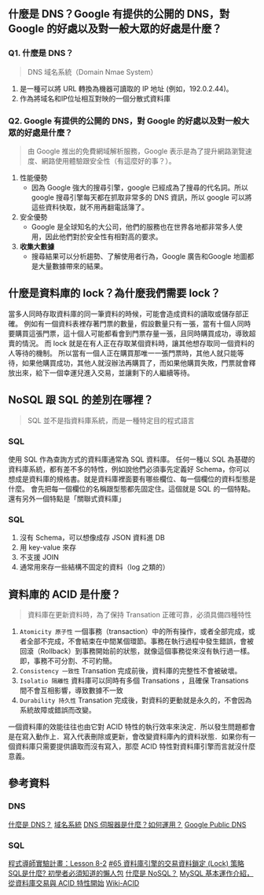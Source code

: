 ## 什麼是 DNS？Google 有提供的公開的 DNS，對 Google 的好處以及對一般大眾的好處是什麼？
### Q1. 什麼是 DNS？
> DNS 域名系統（Domain Nmae System）
1.  是一種可以將 URL 轉換為機器可讀取的 IP 地址 (例如，192.0.2.44)。
2.  作為將域名和IP位址相互對映的一個分散式資料庫
### Q2. Google 有提供的公開的 DNS，對 Google 的好處以及對一般大眾的好處是什麼？
> 由 Google 推出的免費網域解析服務，Google 表示是為了提升網路瀏覽速度、網路使用體驗跟安全性（有這麼好的事？）。
1. 性能優勢
   * 因為 Google 強大的搜尋引擎，google 已經成為了搜尋的代名詞。所以 google 搜尋引擎每天都在抓取非常多的 DNS 資訊，所以 google 可以將這些資料快取，就不用再翻電話簿了。
2. 安全優勢
   * Google 是全球知名的大公司，他們的服務也在世界各地都非常多人使用，因此他們對於安全性有相對高的要求。
3. **收集大數據**
   * 搜尋結果可以分析趨勢、了解使用者行為，Google 廣告和Google 地圖都是大量數據帶來的結果。

## 什麼是資料庫的 lock？為什麼我們需要 lock？
當多人同時存取資料庫的同一筆資料的時候，可能會造成資料的讀取或儲存部正確。
例如有一個資料表裡存著門票的數量，假設數量只有一張，當有十個人同時要購買這張門票，這十個人可能都看會到門票存量一張，且同時購買成功，導致超賣的情況。
而 lock 就是在有人正在存取某個資料時，讓其他想存取同一個資料的人等待的機制。
所以當有一個人正在購買那唯一一張門票時，其他人就只能等待，如果他購買成功，其他人就沒辦法再購買了，而如果他購買失敗，門票就會釋放出來，給下一個幸運兒進入交易，並讓剩下的人繼續等待。


## NoSQL 跟 SQL 的差別在哪裡？
> SQL 並不是指資料庫系統，而是一種特定目的程式語言
### SQL
使用 SQL 作為查詢方式的資料庫通常為 SQL 資料庫。
任何一種以 SQL 為基礎的資料庫系統，都有差不多的特性，例如說他們必須事先定義好 Schema，你可以想成是資料庫的規格書。就是資料庫裡面要有哪些欄位、每一個欄位的資料型態是什麼。
會先把每一個欄位的名稱跟型態都先固定住。這個就是 SQL 的一個特點。還有另外一個特點是「關聯式資料庫」

### SQL
1. 沒有 Schema，可以想像成存 JSON 資料進 DB
2. 用 key-value 來存
3. 不支援 JOIN
4. 通常用來存一些結構不固定的資料（log 之類的）


## 資料庫的 ACID 是什麼？
> 資料庫在更新資料時，為了保持 Transation 正確可靠，必須具備四種特性

1. `Atomicity 原子性` 一個事務（transaction）中的所有操作，或者全部完成，或者全部不完成，不會結束在中間某個環節。事務在執行過程中發生錯誤，會被回滾（Rollback）到事務開始前的狀態，就像這個事務從來沒有執行過一樣。即，事務不可分割、不可約簡。
2. `Consistency 一致性` Transation 完成前後，資料庫的完整性不會被破壞。
3. `Isolatio 隔離性` 資料庫可以同時有多個 Transations ，且確保 Transations 間不會互相影響，導致數據不一致
4. `Durability 持久性` Transation 完成後，對資料的更動就是永久的，不會因為系統故障或錯誤而改變。

一個資料庫的效能往往也由它對 ACID 特性的執行效率來決定．所以發生問題都會是在寫入動作上．寫入代表刪除或更新，會改變資料庫內的資料狀態．如果你有一個資料庫只需要提供讀取而沒有寫入，那麼 ACID 特性對資料庫引擎而言就沒什麼意義。

## 參考資料
### DNS
[什麼是 DNS？](https://aws.amazon.com/tw/route53/what-is-dns/)
[域名系統](https://zh.wikipedia.org/wiki/%E5%9F%9F%E5%90%8D%E7%B3%BB%E7%BB%9F)
[DNS 伺服器是什麼？如何運用？](https://www.stockfeel.com.tw/dns-%E4%BC%BA%E6%9C%8D%E5%99%A8%E6%98%AF%E4%BB%80%E9%BA%BC%EF%BC%9F%E5%A6%82%E4%BD%95%E9%81%8B%E7%94%A8%EF%BC%9F/)
[Google Public DNS](https://zh.wikipedia.org/wiki/Google_Public_DNS)

### SQL
[程式導師實驗計畫：Lesson 8-2](https://docs.google.com/presentation/d/18dMncB442LO0MfCSjGPwjgrvGJ67I_YiVBLtqpCVnfs/edit#slide=id.g32ebc520ab_0_5)
[#65 資料庫引擎的交易資料鎖定 (Lock) 策略](http://www.woolycsnote.tw/2017/11/65-lock.html)
[SQL是什麼? 初學者必須知道的懶人包](https://kuochingsouthen.com/what-is-sql/)
[什麼是 NoSQL？](https://aws.amazon.com/tw/nosql/)
[MySQL 基本運作介紹，從資料庫交易與 ACID 特性開始](https://tw.alphacamp.co/blog/mysql-intro-acid-in-databases)
[Wiki-ACID](https://zh.wikipedia.org/wiki/ACID)